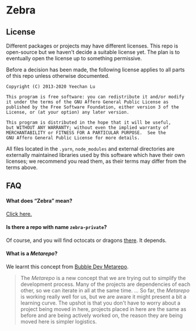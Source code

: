 Zebra
=====

## License

Different packages or projects may have different licenses.
This repo is open-source but we haven't decide a suitable license yet.
The plan is to eventually open the license up to something permissive.

Before a decision has been made, the following license applies to all parts
of this repo unless otherwise documented.

    Copyright (C) 2013-2020 Yeechan Lu

    This program is free software: you can redistribute it and/or modify
    it under the terms of the GNU Affero General Public License as
    published by the Free Software Foundation, either version 3 of the
    License, or (at your option) any later version.

    This program is distributed in the hope that it will be useful,
    but WITHOUT ANY WARRANTY; without even the implied warranty of
    MERCHANTABILITY or FITNESS FOR A PARTICULAR PURPOSE.  See the
    GNU Affero General Public License for more details.

All files located in the `.yarn`, `node_modules` and external directories are
externally maintained libraries used by this software which have their
own licenses; we recommend you read them, as their terms may differ from
the terms above.

## FAQ

#### What does “Zebra” mean?

[Click here.](http://letmegooglethat.com/?q=define+zebra)

#### Is there a repo with name `zebra-private`?

Of course, and you will find octocats or dragons [there](https://github.com/orzFly/zebra). It depends.

#### What is a *Metarepo*?

We learnt this concept from [Bubble Dev Metarepo](https://github.com/bubble-dev/_/blob/aae48cab9d61ef401c04f764a1c9e0b5d2174ad9/readme.md).

> The *Metarepo* is a new concept that we are trying out to simplify the development process.
> Many of the projects are dependencies of each other, so we can iterate in all at the same time. ...
> So far, the *Metarepo* is working really well for us, but we are aware it might present a bit a learning curve.
> The upshot is that you don't have to worry about a project being moved in here, projects placed in here are the same as before and are being actively worked on, the reason they are being moved here is simpler logistics.
